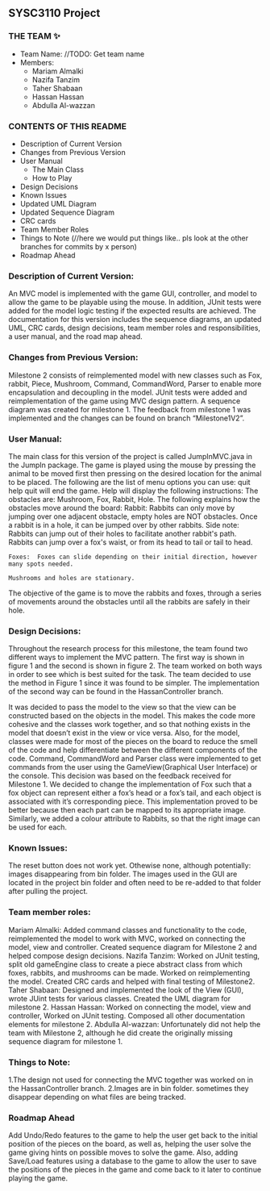 ## SYSC3110 Project

### THE TEAM :sparkles:
* Team Name: //TODO: Get team name
* Members:
  * Mariam Almalki
  * Nazifa Tanzim
  * Taher Shabaan
  * Hassan Hassan
  * Abdulla Al-wazzan
  
### CONTENTS OF THIS README
* Description of Current Version
* Changes from Previous Version
* User Manual
  * The Main Class
  * How to Play
* Design Decisions
* Known Issues
* Updated UML Diagram
* Updated Sequence Diagram
* CRC cards
* Team Member Roles
* Things to Note (//here we would put things like.. pls look at the other branches for commits by x person)
* Roadmap Ahead


### Description of Current Version:
An MVC model is implemented with the game GUI, controller, and model to allow the game to be playable using the mouse. In addition, JUnit tests were added for the model logic testing if the expected results are achieved.
The documentation for this version includes the sequence diagrams, an updated UML, CRC cards, design decisions, team member roles and responsibilities, a user manual, and the road map ahead. 

### Changes from Previous Version:
Milestone 2 consists of reimplemented model with new classes such as Fox, rabbit, Piece, Mushroom, Command, CommandWord, Parser to enable more encapsulation and decoupling in the model. JUnit tests were added and reimplementation of the game using MVC design pattern. A sequence diagram was created for milestone 1. The feedback from milestone 1 was implemented and the changes can be found on branch “Milestone1V2”.

### User Manual:
The main class for this version of the project is called JumpInMVC.java in the JumpIn package. The game is played using the mouse by pressing the animal to be moved first then pressing on the desired location for the animal to be placed.
The following are the list of menu options you can use: 
    quit help
quit will end the game. Help will display the following instructions:
The obstacles are: Mushroom, Fox, Rabbit, Hole.
The following explains how the obstacles move around the board:
	Rabbit:	Rabbits can only move by jumping over one adjacent obstacle, empty holes are NOT obstacles. Once a rabbit is in a hole, it can be jumped over by other rabbits.
	Side note: Rabbits can jump out of their holes to facilitate another rabbit's path.	Rabbits can jump over a fox's waist, or from its head to tail or tail to head.

	Foxes: 	Foxes can slide depending on their initial direction, however many spots needed.

	Mushrooms and holes are stationary.

The objective of the game is to move the rabbits and foxes, through a series of movements
around the obstacles until all the rabbits are safely in their hole.

### Design Decisions:
Throughout the research process for this milestone, the team found two different ways to implement the MVC pattern. The first way is shown in figure 1 and the second is shown in figure 2. The team worked on both ways in order to see which is best suited for the task. The team decided to use the method in Figure 1 since it was found to be simpler. The implementation of the second way can be found in the HassanController branch. 

It was decided to pass the model to the view so that the view can be constructed based on the objects in the model. This makes the code more cohesive and the classes work together, and so that nothing exists in the model that doesn’t exist in the view or vice versa.
Also, for the model, classes were made for most of the pieces on the board to reduce the smell of the code and help differentiate between the different components of the code. Command, CommandWord and Parser class were implemented to get commands from the user using the GameView(Graphical User Interface) or the console. This decision was based on the feedback received for Milestone 1.
We decided to change the implementation of Fox such that a fox object can represent either a fox’s head or a fox’s tail, and each object is associated with it’s corresponding piece. This implementation proved to be better because then each part can be mapped to its appropriate image.
Similarly, we added a colour attribute to Rabbits, so that the right image can be used for each. 

### Known Issues:
The reset button does not work yet. 
Othewise none, although potentially: images disappearing from bin folder. The images used in the GUI are located in the project bin folder and often need to be re-added to that folder after pulling the project. 


### Team member roles:
Mariam Almalki: Added command classes and functionality to the code, reimplemented the model to work with MVC, worked on connecting the model, view and controller. Created sequence diagram for Milestone 2 and helped compose design decisions.
Nazifa Tanzim: Worked on JUnit testing, split old gameEngine class to create a piece abstract class from which foxes, rabbits, and mushrooms can be made. Worked on reimplementing the model. Created CRC cards and helped with final testing of Milestone2. 
Taher Shabaan: Designed and implemented the look of the View (GUI), wrote JUint tests for various classes. Created the UML diagram for milestone 2. 
Hassan Hassan: Worked on connecting the model, view and controller, Worked on JUnit testing. Composed all other documentation elements for milestone 2. 
Abdulla Al-wazzan: Unfortunately did not help the team with Milestone 2, although he did create the originally missing sequence diagram for milestone 1. 

### Things to Note:
1.The design not used for connecting the MVC together was worked on in the HassanController branch.
2.Images are in bin folder. sometimes they disappear depending on what files are being tracked. 

### Roadmap Ahead
Add Undo/Redo features to the game to help the user get back to the initial position of the pieces on the board, as well as, helping the user solve the game giving hints on possible moves to solve the game. Also, adding Save/Load features using a database to the game to allow the user to save the positions of the pieces in the game and come back to it later to continue playing the game.

